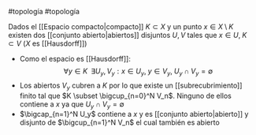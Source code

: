 #topología #topología 


Dados el [[Espacio compacto|compacto]] $K \subset X$ y un punto $x \in X \setminus K$ existen dos [[conjunto abierto|abiertos]] disjuntos $U,V$ tales que $x \in U, \; K \subset V$ ($X$ es [[Hausdorff]])

- Como el espacio es [[Hausdorff]]:
$$\forall y \in K \;\;\exists U_y, V_y:x \in U_y, \;y \in V_y, \; U_y \cap V_y = \emptyset$$
- Los abiertos $V_y$ cubren a $K$ por lo que existe un [[subrecubrimiento]] finito tal que $K \subset \bigcup_{n=0}^N V_n$. Ninguno de ellos contiene a $x$ ya que $U_y \cap V_y = \emptyset$
- $\bigcap_{n=1}^N U_y$ contiene a $x$ y es [[conjunto abierto|abierto]] y disjunto de $\bigcup_{n=1}^N V_n$ el cual también es abierto